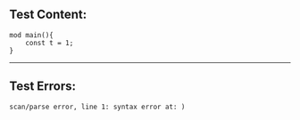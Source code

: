 
Test Content: 
-------------------------
```
mod main(){
    const t = 1;
}

```
------------------------

Test Errors:
-------------------------
```
scan/parse error, line 1: syntax error at: )
```
